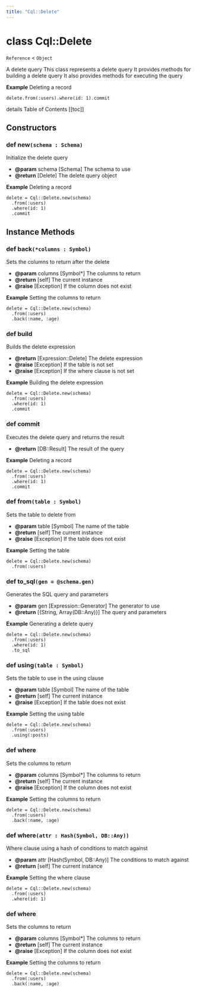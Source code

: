```yaml
---
title: "Cql::Delete"
---
```


# class Cql::Delete

`Reference` < `Object`

A delete query
This class represents a delete query
It provides methods for building a delete query
It also provides methods for executing the query

**Example** Deleting a record

```crystal
delete.from(:users).where(id: 1).commit
```

details Table of Contents
[[toc]]

## Constructors

### def new`(schema : Schema)`

Initialize the delete query

- **@param** schema [Schema] The schema to use
- **@return** [Delete] The delete query object

**Example** Deleting a record

```crystal
delete = Cql::Delete.new(schema)
  .from(:users)
  .where(id: 1)
  .commit
```

## Instance Methods

### def back`(*columns : Symbol)`

Sets the columns to return after the delete

- **@param** columns [Symbol*] The columns to return
- **@return** [self] The current instance
- **@raise** [Exception] If the column does not exist

**Example** Setting the columns to return

```crystal
delete = Cql::Delete.new(schema)
  .from(:users)
  .back(:name, :age)
```

### def build

Builds the delete expression

- **@return** [Expression::Delete] The delete expression
- **@raise** [Exception] If the table is not set
- **@raise** [Exception] If the where clause is not set

**Example** Building the delete expression

```crystal
delete = Cql::Delete.new(schema)
  .from(:users)
  .where(id: 1)
  .commit
```

### def commit

Executes the delete query and returns the result

- **@return** [DB::Result] The result of the query

**Example** Deleting a record

```crystal
delete = Cql::Delete.new(schema)
  .from(:users)
  .where(id: 1)
  .commit
```

### def from`(table : Symbol)`

Sets the table to delete from

- **@param** table [Symbol] The name of the table
- **@return** [self] The current instance
- **@raise** [Exception] If the table does not exist

**Example** Setting the table

```crystal
delete = Cql::Delete.new(schema)
  .from(:users)
```

### def to_sql`(gen = @schema.gen)`

Generates the SQL query and parameters

- **@param** gen [Expression::Generator] The generator to use
- **@return** [{String, Array(DB::Any)}] The query and parameters

**Example** Generating a delete query

```crystal
delete = Cql::Delete.new(schema)
  .from(:users)
  .where(id: 1)
  .to_sql
```

### def using`(table : Symbol)`

Sets the table to use in the using clause

- **@param** table [Symbol] The name of the table
- **@return** [self] The current instance
- **@raise** [Exception] If the table does not exist

**Example** Setting the using table

```crystal
delete = Cql::Delete.new(schema)
  .from(:users)
  .using(:posts)
```

### def where

Sets the columns to return

- **@param** columns [Symbol*] The columns to return
- **@return** [self] The current instance
- **@raise** [Exception] If the column does not exist

**Example** Setting the columns to return

```crystal
delete = Cql::Delete.new(schema)
  .from(:users)
  .back(:name, :age)
```

### def where`(attr : Hash(Symbol, DB::Any))`

Where clause using a hash of conditions to match against

- **@param** attr [Hash(Symbol, DB::Any)] The conditions to match against
- **@return** [self] The current instance

**Example** Setting the where clause

```crystal
delete = Cql::Delete.new(schema)
  .from(:users)
  .where(id: 1)
```

### def where

Sets the columns to return

- **@param** columns [Symbol*] The columns to return
- **@return** [self] The current instance
- **@raise** [Exception] If the column does not exist

**Example** Setting the columns to return

```crystal
delete = Cql::Delete.new(schema)
  .from(:users)
  .back(:name, :age)
```
